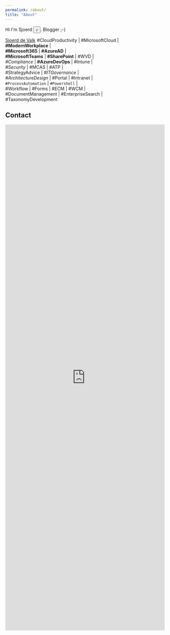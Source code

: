 ```yaml
---
permalink: /about/
title: "About"
---
```

<script>
  // This demo is licensed under the GNU GPL.
</script>
<script type="text/javascript" src="../assets/js/mespeak/mespeak.js"></script>
<script type="text/javascript">
  meSpeak.loadVoice("nl.json");

  function loadVoice(id) {
    var fname="nl.json";
    meSpeak.loadVoice(fname, voiceLoaded);
  }

  function voiceLoaded(success, message) {
    if (success) {
      console.log("Voice loaded: "+message+".");
    }
    else {
      console.log("Failed to load a voice: "+message);
    }
  }
</script>

Hi I'm <phoneme alphabet="ipa" ph="/ʃuɝd/ ">Sjoerd</phoneme> <input type="button" value="&sung;" onclick="javascript:meSpeak.speak('Sjoerd', { amplitude: 100, wordgap: 0, pitch: 65, speed: 150, variant: 'f3' });return false" />. Blogger ;-)

<script type="text/javascript" src="https://platform.linkedin.com/badges/js/profile.js" async defer></script>
<div>
  <div class="LI-profile-badge"  data-version="v1" data-size="large" data-locale="en_US" data-type="horizontal" data-theme="light" data-vanity="f4lc0n99" style="float:left;padding-right:5px"><a class="LI-simple-link" href='https://nl.linkedin.com/in/f4lc0n99?trk=profile-badge'>Sjoerd de Valk</a></div>

  <div style="font-size:14px">#CloudProductivity | #MicrosoftCloud |<br />
  <b>#ModernWorkplace</b> |<br />
  <b>#Microsoft365</b> | <b>#AzureAD</b> | <br />
  <b>#MicrosoftTeams</b> | <b>#SharePoint</b> | #WVD |<br />
  <i>#Compliance</i> | <b>#AzureDevOps</b> | #Intune |<br />
  <i>#Security</i> | #MCAS | #ATP |<br />
  #StrategyAdvice | <i>#ITGovernance</i> |<br />
  <i>#ArchitectureDesign</i> | #Portal | #Intranet |<br />
  <code>#ProcessAutomation</code> | <code>#Powershell</code> |<br />
  #Workflow | #Forms | #ECM | #WCM |<br />
  #DocumentManagement | #EnterpriseSearch |<br />
  #TaxonomyDevelopment
  </div>
</div>

## Contact

<iframe width="640px" height= "1600px" src= "https://forms.office.com/Pages/ResponsePage.aspx?id=vVTHTeAeAE2wQRe4E6FMlLe47WXza1JOmKh_ct23R4xUM1hOSjJRQ1I2QzhJUEozMDg1RFBKTkNGOS4u&embed=true" frameborder= "0" marginwidth= "0" marginheight= "0" style= "border: none; max-width:100%" allowfullscreen webkitallowfullscreen mozallowfullscreen msallowfullscreen> </iframe>
